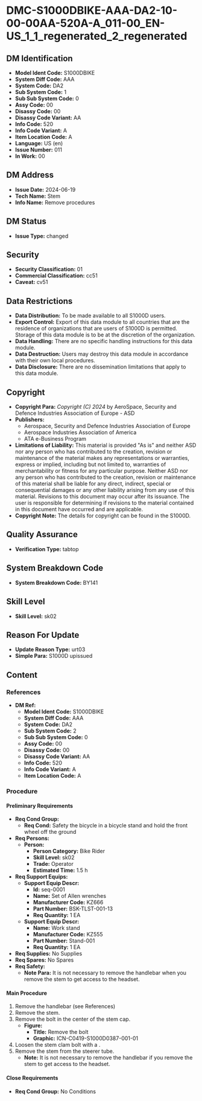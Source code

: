 # DMC-S1000DBIKE-AAA-DA2-10-00-00AA-520A-A_011-00_EN-US_1_1_regenerated_2_regenerated

## DM Identification

*   **Model Ident Code:** S1000DBIKE
*   **System Diff Code:** AAA
*   **System Code:** DA2
*   **Sub System Code:** 1
*   **Sub Sub System Code:** 0
*   **Assy Code:** 00
*   **Disassy Code:** 00
*   **Disassy Code Variant:** AA
*   **Info Code:** 520
*   **Info Code Variant:** A
*   **Item Location Code:** A
*   **Language:** US (en)
*   **Issue Number:** 011
*   **In Work:** 00

## DM Address

*   **Issue Date:** 2024-06-19
*   **Tech Name:** Stem
*   **Info Name:** Remove procedures

## DM Status

*   **Issue Type:** changed

## Security

*   **Security Classification:** 01
*   **Commercial Classification:** cc51
*   **Caveat:** cv51

## Data Restrictions

*   **Data Distribution:** To be made available to all S1000D users.
*   **Export Control:** Export of this data module to all countries that are the residence of organizations that are users of S1000D is permitted. Storage of this data module is to be at the discretion of the organization.
*   **Data Handling:** There are no specific handling instructions for this data module.
*   **Data Destruction:** Users may destroy this data module in accordance with their own local procedures.
*   **Data Disclosure:** There are no dissemination limitations that apply to this data module.

## Copyright

*   **Copyright Para:** *Copyright (C) 2024* by AeroSpace, Security and Defence Industries Association of Europe - ASD
*   **Publishers:**
    *   Aerospace, Security and Defence Industries Association of Europe
    *   Aerospace Industries Association of America
    *   ATA e-Business Program
*   **Limitations of Liability:** This material is provided "As is" and neither ASD nor any person who has contributed to the creation, revision or maintenance of the material makes any representations or warranties, express or implied, including but not limited to, warranties of merchantability or fitness for any particular purpose. 
    Neither ASD nor any person who has contributed to the creation, revision or maintenance of this material shall be liable for any direct, indirect, special or consequential damages or any other liability arising from any use of this material.
    Revisions to this document may occur after its issuance. The user is responsible for determining if revisions to the material contained in this document have occurred and are applicable.
*   **Copyright Note:** The details for copyright can be found in the S1000D.

## Quality Assurance

*   **Verification Type:** tabtop

## System Breakdown Code

*   **System Breakdown Code:** BY141

## Skill Level

*   **Skill Level:** sk02

## Reason For Update

*   **Update Reason Type:** urt03
*   **Simple Para:** S1000D upissued

## Content

### References

*   **DM Ref:**
    *   **Model Ident Code:** S1000DBIKE
    *   **System Diff Code:** AAA
    *   **System Code:** DA2
    *   **Sub System Code:** 2
    *   **Sub Sub System Code:** 0
    *   **Assy Code:** 00
    *   **Disassy Code:** 00
    *   **Disassy Code Variant:** AA
    *   **Info Code:** 520
    *   **Info Code Variant:** A
    *   **Item Location Code:** A

### Procedure

#### Preliminary Requirements

*   **Req Cond Group:**
    *   **Req Cond:** Safety the bicycle in a bicycle stand and hold the front wheel off the ground
*   **Req Persons:**
    *   **Person:**
        *   **Person Category:** Bike Rider
        *   **Skill Level:** sk02
        *   **Trade:** Operator
        *   **Estimated Time:** 1.5 h
*   **Req Support Equips:**
    *   **Support Equip Descr:**
        *   **Id:** seq-0001
        *   **Name:** Set of Allen wrenches
        *   **Manufacturer Code:** KZ666
        *   **Part Number:** BSK-TLST-001-13
        *   **Req Quantity:** 1 EA
    *   **Support Equip Descr:**
        *   **Name:** Work stand
        *   **Manufacturer Code:** KZ555
        *   **Part Number:** Stand-001
        *   **Req Quantity:** 1 EA
*   **Req Supplies:** No Supplies
*   **Req Spares:** No Spares
*   **Req Safety:**
    *   **Note Para:** It is not necessary to remove the handlebar when you remove the stem to get access to the headset.

#### Main Procedure

1.  Remove the handlebar <dmRef> (see References)</dmRef>
2.  Remove the stem.
3.  Remove the bolt in the center of the stem cap.
    *   **Figure:**
        *   **Title:** Remove the bolt
        *   **Graphic:** ICN-C0419-S1000D0387-001-01
4.  Loosen the stem clam bolt with a <internalRef internalRefId="seq-0001" internalRefTargetType="irtt05"/> .
5.  Remove the stem from the steerer tube.
    *   **Note:** It is not necessary to remove the handlebar if you remove the stem to get access to the headset.

#### Close Requirements

*   **Req Cond Group:** No Conditions